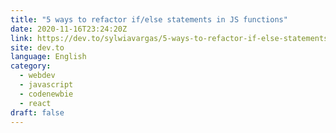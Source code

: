 ```yaml
---
title: "5 ways to refactor if/else statements in JS functions"
date: 2020-11-16T23:24:20Z
link: https://dev.to/sylwiavargas/5-ways-to-refactor-if-else-statements-in-js-functions-208e?utm_medium=RSS&utm_source=news.12bit.vn
site: dev.to
language: English
category:
  - webdev
  - javascript
  - codenewbie
  - react
draft: false
---
```

